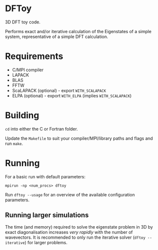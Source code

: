 # DFToy

3D DFT toy code.

Performs exact and/or iterative calculation of the Eigenstates of a simple
system, representative of a simple DFT calculation.

# Requirements
 - C/MPI compiler
 - LAPACK
 - BLAS
 - FFTW
 - ScaLAPACK (optional) - export `WITH_SCALAPACK`
 - ELPA (optional) - export `WITH_ELPA` (implies `WITH_SCALAPACK`)

# Building

`cd` into either the C or Fortran folder.

Update the `Makefile` to suit your compiler/MPI/library paths and flags and run
`make`.

# Running

For a basic run with default parameters:

`mpirun -np <num_procs> dftoy`

Run `dftoy --usage` for an overview of the available configuration parameters.

## Running larger simulations

The time (and memory) required to solve the eigenstate problem in 3D by exact
diagonalisation increases _very rapidly_ with the number of wavevectors. It is
recommended to only run the iterative solver (`dftoy --iterative`) for larger
problems.


